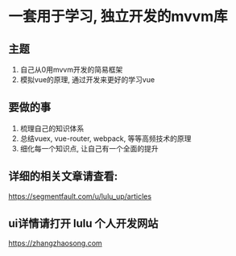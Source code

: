 # 一套用于学习, 独立开发的mvvm库

## 主题

1. 自己从0用mvvm开发的简易框架
2. 模拟vue的原理, 通过开发来更好的学习vue

## 要做的事

1. 梳理自己的知识体系
2. 总结vuex, vue-router, webpack, 等等高频技术的原理
3. 细化每一个知识点, 让自己有一个全面的提升


## 详细的相关文章请查看:

https://segmentfault.com/u/lulu_up/articles

## ui详情请打开 lulu 个人开发网站

https://zhangzhaosong.com
